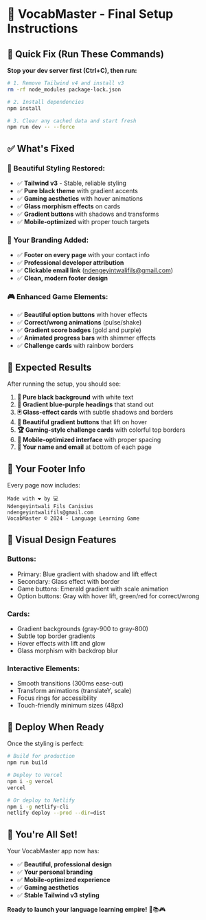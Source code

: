 # 🚀 VocabMaster - Final Setup Instructions

## 🔧 Quick Fix (Run These Commands)

**Stop your dev server first (Ctrl+C), then run:**

```bash
# 1. Remove Tailwind v4 and install v3
rm -rf node_modules package-lock.json

# 2. Install dependencies
npm install

# 3. Clear any cached data and start fresh
npm run dev -- --force
```

## ✅ What's Fixed

### **🎨 Beautiful Styling Restored:**
- ✅ **Tailwind v3** - Stable, reliable styling
- ✅ **Pure black theme** with gradient accents
- ✅ **Gaming aesthetics** with hover animations
- ✅ **Glass morphism effects** on cards
- ✅ **Gradient buttons** with shadows and transforms
- ✅ **Mobile-optimized** with proper touch targets

### **👤 Your Branding Added:**
- ✅ **Footer on every page** with your contact info
- ✅ **Professional developer attribution**
- ✅ **Clickable email link** (ndengeyintwalifils@gmail.com)
- ✅ **Clean, modern footer design**

### **🎮 Enhanced Game Elements:**
- ✅ **Beautiful option buttons** with hover effects
- ✅ **Correct/wrong animations** (pulse/shake)
- ✅ **Gradient score badges** (gold and purple)
- ✅ **Animated progress bars** with shimmer effects
- ✅ **Challenge cards** with rainbow borders

## 🎯 Expected Results

After running the setup, you should see:

1. **🖤 Pure black background** with white text
2. **💫 Gradient blue-purple headings** that stand out
3. **🃏 Glass-effect cards** with subtle shadows and borders
4. **🔘 Beautiful gradient buttons** that lift on hover
5. **🏆 Gaming-style challenge cards** with colorful top borders
6. **📱 Mobile-optimized interface** with proper spacing
7. **👤 Your name and email** at bottom of each page

## 📱 Your Footer Info

Every page now includes:
```
Made with ❤️ by 💻
Ndengeyintwali Fils Canisius
ndengeyintwalifils@gmail.com
VocabMaster © 2024 - Language Learning Game
```

## 🎨 Visual Design Features

### **Buttons:**
- Primary: Blue gradient with shadow and lift effect
- Secondary: Glass effect with border
- Game buttons: Emerald gradient with scale animation
- Option buttons: Gray with hover lift, green/red for correct/wrong

### **Cards:**
- Gradient backgrounds (gray-900 to gray-800)
- Subtle top border gradients
- Hover effects with lift and glow
- Glass morphism with backdrop blur

### **Interactive Elements:**
- Smooth transitions (300ms ease-out)
- Transform animations (translateY, scale)
- Focus rings for accessibility
- Touch-friendly minimum sizes (48px)

## 🚀 Deploy When Ready

Once the styling is perfect:

```bash
# Build for production
npm run build

# Deploy to Vercel
npm i -g vercel
vercel

# Or deploy to Netlify
npm i -g netlify-cli
netlify deploy --prod --dir=dist
```

## 🎉 You're All Set!

Your VocabMaster app now has:
- ✅ **Beautiful, professional design**
- ✅ **Your personal branding**
- ✅ **Mobile-optimized experience**
- ✅ **Gaming aesthetics**
- ✅ **Stable Tailwind v3 styling**

**Ready to launch your language learning empire!** 🌟📚🎮